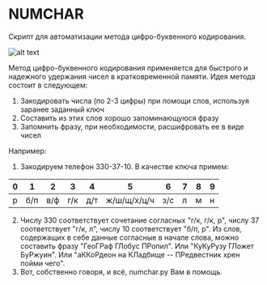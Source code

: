 NUMCHAR
=======
Скрипт для автоматизации метода цифро-буквенного кодирования.

![alt text](https://github.com/Leo5700/numchar/blob/master/animation.gif "preview")

Метод цифро-буквенного кодирования применяется для быстрого и надежного удержания чисел в кратковременной памяти.
Идея метода состоит в следующем:

1. Закодировать числа (по 2-3 цифры) при помощи слов, используя заранее заданный ключ
2. Составить из этих слов хорошо запоминающуюся фразу
3. Запомнить фразу, при необходимости, расшифровать ее в виде чисел

Например:

1. Закодируем телефон 330-37-10. В качестве ключа примем:

  0 |   1 |   2 |   3 |   4 |   5 |   6 |   7 |   8 |   9
--- | --- | --- | --- | --- | --- | --- | --- | --- | ---
р   | б/п | в/ф | г/к | д/т | ж/ш/щ/х/ц/ч | з/с | л | м | н

2. Числу 330 соответствует сочетание согласных "г/к, г/к, р", числу 37 соответствует "г/к, л", числу 10 соответствует "б/п, р". Из слов, содержащих в себе данные согласные в начале слова, можно составить фразу "ГеоГРаф ГЛобус ПРопил". Или "КуКуРузу ГЛожет БуРжуин". Или "аККоРдеон на КЛадбище -- ПРедвестник хрен пойми чего".
3. Вот, собственно говоря, и всё, numchar.py Вам в помощь.
